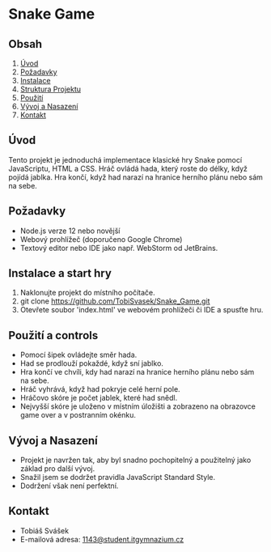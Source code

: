 # Snake Game

## Obsah
1. [Úvod](#úvod)
2. [Požadavky](#požadavky)
3. [Instalace](#instalace)
4. [Struktura Projektu](#struktura-projektu)
5. [Použití](#použití)
6. [Vývoj a Nasazení](#vývoj-a-nasazení)
7. [Kontakt](#kontakt)

## Úvod
Tento projekt je jednoduchá implementace klasické hry Snake pomocí JavaScriptu, HTML a CSS. Hráč ovládá hada, který roste do délky, když pojídá jablka. Hra končí, když had narazí na hranice herního plánu nebo sám na sebe.

## Požadavky
- Node.js verze 12 nebo novější
- Webový prohlížeč (doporučeno Google Chrome)
- Textový editor nebo IDE jako např. WebStorm od JetBrains.

## Instalace a start hry
1. Naklonujte projekt do místního počítače.
2. git clone https://github.com/TobiSvasek/Snake_Game.git
2. Otevřete soubor 'index.html' ve webovém prohlížeči či IDE a spusťte hru.

## Použití a controls
- Pomocí šipek ovládejte směr hada.
- Had se prodlouží pokaždé, když sní jablko.
- Hra končí ve chvíli, kdy had narazí na hranice herního plánu nebo sám na sebe.
- Hráč vyhrává, když had pokryje celé herní pole.
- Hráčovo skóre je počet jablek, které had snědl.
- Nejvyšší skóre je uloženo v místním úložišti a zobrazeno na obrazovce game over a v postranním okénku.

## Vývoj a Nasazení
- Projekt je navržen tak, aby byl snadno pochopitelný a použitelný jako základ pro další vývoj.
- Snažil jsem se dodržet pravidla JavaScript Standard Style.
- Dodržení však není perfektní.

## Kontakt
- Tobiáš Svášek
- E-mailová adresa: 1143@student.itgymnazium.cz
